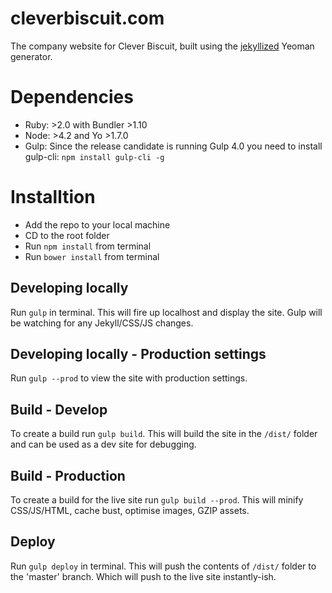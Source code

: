# cleverbiscuit.com

The company website for Clever Biscuit, built using the [jekyllized](https://github.com/sondr3/generator-jekyllized) Yeoman generator.

# Dependencies

- Ruby: >2.0 with Bundler >1.10
- Node: >4.2 and Yo >1.7.0
- Gulp: Since the release candidate is running Gulp 4.0 you need to install gulp-cli: `npm install gulp-cli -g`

# Installtion

- Add the repo to your local machine
- CD to the root folder
- Run `npm install` from terminal
- Run `bower install` from terminal

## Developing locally

Run `gulp` in terminal. This will fire up localhost and display the site. Gulp will be watching for any Jekyll/CSS/JS changes.

## Developing locally - Production settings

Run `gulp --prod` to view the site with production settings.

## Build - Develop

To create a build run `gulp build`. This will build the site in the `/dist/` folder and can be used as a dev site for debugging.

## Build - Production

To create a build for the live site run `gulp build --prod`. This will minify CSS/JS/HTML, cache bust, optimise images, GZIP assets.

## Deploy

Run `gulp deploy` in terminal. This will push the contents of `/dist/` folder to the 'master' branch. Which will push to the live site instantly-ish.
